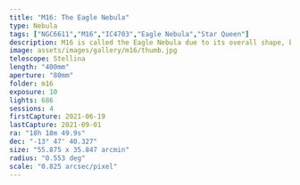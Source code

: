```yaml
---
title: "M16: The Eagle Nebula"
type: Nebula
tags: ["NGC6611","M16","IC4703","Eagle Nebula","Star Queen"]
description: M16 is called the Eagle Nebula due to its overall shape, but it's the smoky columns that span lightyears in height that make it famous. The columns are called the Pillars of Creation.
image: assets/images/gallery/m16/thumb.jpg
telescope: Stellina
length: "400mm"
aperture: "80mm"
folder: m16
exposure: 10
lights: 686
sessions: 4
firstCapture: 2021-06-19
lastCapture: 2021-09-01
ra: "18h 18m 49.9s"
dec: "-13° 47' 40.327"
size: "55.875 x 35.847 arcmin"
radius: "0.553 deg"
scale: "0.825 arcsec/pixel"
---
```

